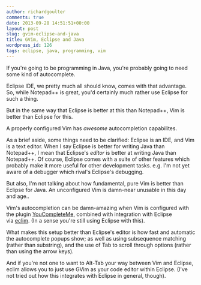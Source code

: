 ```yaml
---
author: richardgoulter
comments: true
date: 2013-09-28 14:51:51+00:00
layout: post
slug: gvim-eclipse-and-java
title: GVim, Eclipse and Java
wordpress_id: 126
tags: eclipse, java, programming, vim
---
```


If you're going to be programming in Java, you're probably going to need some kind of autocomplete.

Eclipse IDE, we pretty much all should know, comes with that advantage.
So, while Notepad++ is great, you'd certainly much rather use Eclipse for such a thing.

But in the same way that Eclipse is better at this than Notepad++,
Vim is better than Eclipse for this.

A properly configured Vim has _awesome_ autocompletion capabilites.

As a brief aside, some things need to be clarified:
Eclipse is an IDE, and Vim is a text editor. When I say Eclipse is better for writing Java than Notepad++, I mean that Eclipse's _editor_ is better at writing Java than Notepad++. Of course, Eclipse comes with a suite of other features which probably make it more useful for other development tasks. e.g. I'm not yet aware of a debugger which rival's Eclipse's debugging.

But also, I'm not talking about how fundamental, pure Vim is better than Eclipse for Java.
An unconfigured Vim is damn-near unusable in this day and age..

Vim's autocompletion can be damn-amazing when Vim is configured with the plugin [YouCompleteMe](http://val.markovic.io/blog/youcompleteme-a-fast-as-you-type-fuzzy-search-code-completion-engine-for-vim), combined with integration with Eclipse via [eclim](http://eclim.org/).
(In a sense you're still using Eclipse with this).

What makes this setup better than Eclipse's editor is how fast and automatic the autocomplete popups show; as well as using subsequence matching (rather than substring), and the use of Tab to scroll through options (rather than using the arrow keys).

And if you're not one to want to Alt-Tab your way between Vim and Eclipse, eclim allows you to just use GVim as your code editor within Eclipse. (I've not tried out how this integrates with Eclipse in general, though).
